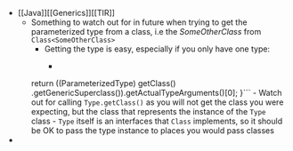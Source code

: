 ---
---

- [[Java]][[Generics]][[TIR]]
    -  Something to watch out for in future when trying to get the parameterized type from a class, i.e the _SomeOtherClass_ from `Class<SomeOtherClass>`
        - Getting the type is easy, especially if you only have one type:
            - ```     public Type getType() {
        return ((ParameterizedType) getClass()
                .getGenericSuperclass()).getActualTypeArguments()[0];
    }```
            - Watch out for calling `Type.getClass()` as you will not get the class you were expecting, but the class that represents the instance of the `Type` class 
            - `Type` itself is an interfaces that `Class` implements, so it should be OK to pass the type instance to places you would pass classes
- 
